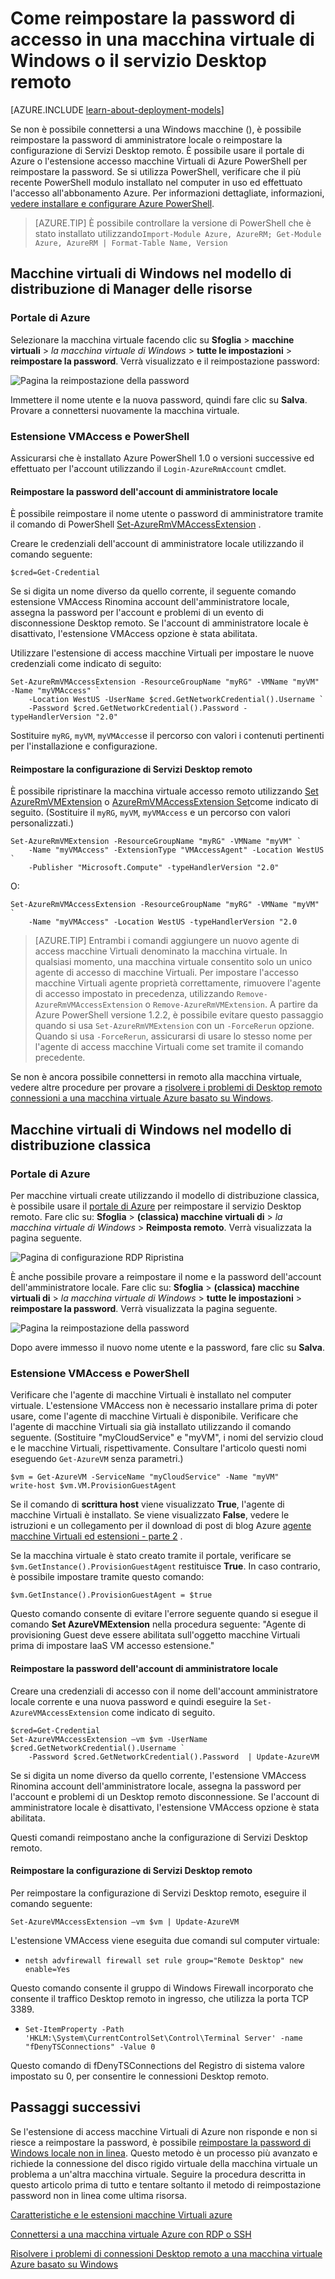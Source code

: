 <properties
    pageTitle="Reimpostare la password o configurazione Desktop remoto in una macchina virtuale di Windows | Microsoft Azure"
    description="Informazioni su come reimpostare la password di un account o Servizi Desktop remoto su una macchina virtuale di Windows tramite il portale di Azure e Azure PowerShell."
    services="virtual-machines-windows"
    documentationCenter=""
    authors="iainfoulds"
    manager="timlt"
    editor=""
    tags="azure-resource-manager"/>

<tags
    ms.service="virtual-machines-windows"
    ms.workload="infrastructure-services"
    ms.tgt_pltfrm="vm-windows"
    ms.devlang="na"
    ms.topic="article"
    ms.date="09/01/2016"
    ms.author="iainfou"/>

# <a name="how-to-reset-the-remote-desktop-service-or-its-login-password-in-a-windows-vm"></a>Come reimpostare la password di accesso in una macchina virtuale di Windows o il servizio Desktop remoto

[AZURE.INCLUDE [learn-about-deployment-models](../../includes/learn-about-deployment-models-both-include.md)]

Se non è possibile connettersi a una Windows macchine (), è possibile reimpostare la password di amministratore locale o reimpostare la configurazione di Servizi Desktop remoto. È possibile usare il portale di Azure o l'estensione accesso macchine Virtuali di Azure PowerShell per reimpostare la password. Se si utilizza PowerShell, verificare che il più recente PowerShell modulo installato nel computer in uso ed effettuato l'accesso all'abbonamento Azure. Per informazioni dettagliate, informazioni, [vedere installare e configurare Azure PowerShell](../powershell-install-configure.md).

> [AZURE.TIP] È possibile controllare la versione di PowerShell che è stato installato utilizzando`Import-Module Azure, AzureRM; Get-Module Azure, AzureRM | Format-Table Name, Version`

## <a name="windows-vms-in-resource-manager-deployment-model"></a>Macchine virtuali di Windows nel modello di distribuzione di Manager delle risorse

### <a name="azure-portal"></a>Portale di Azure
Selezionare la macchina virtuale facendo clic su **Sfoglia** > **macchine virtuali** > *la macchina virtuale di Windows* > **tutte le impostazioni** > **reimpostare la password**. Verrà visualizzato e il reimpostazione password:

![Pagina la reimpostazione della password](./media/virtual-machines-windows-reset-rdp/Portal-RM-PW-Reset-Windows.png)

Immettere il nome utente e la nuova password, quindi fare clic su **Salva**. Provare a connettersi nuovamente la macchina virtuale.

### <a name="vmaccess-extension-and-powershell"></a>Estensione VMAccess e PowerShell

Assicurarsi che è installato Azure PowerShell 1.0 o versioni successive ed effettuato per l'account utilizzando il `Login-AzureRmAccount` cmdlet.

#### <a name="reset-the-local-administrator-account-password"></a>**Reimpostare la password dell'account di amministratore locale**

È possibile reimpostare il nome utente o password di amministratore tramite il comando di PowerShell [Set-AzureRmVMAccessExtension](https://msdn.microsoft.com/library/mt619447.aspx) .

Creare le credenziali dell'account di amministratore locale utilizzando il comando seguente:

    $cred=Get-Credential

Se si digita un nome diverso da quello corrente, il seguente comando estensione VMAccess Rinomina account dell'amministratore locale, assegna la password per l'account e problemi di un evento di disconnessione Desktop remoto. Se l'account di amministratore locale è disattivato, l'estensione VMAccess opzione è stata abilitata.

Utilizzare l'estensione di access macchine Virtuali per impostare le nuove credenziali come indicato di seguito:

    Set-AzureRmVMAccessExtension -ResourceGroupName "myRG" -VMName "myVM" -Name "myVMAccess" `
        -Location WestUS -UserName $cred.GetNetworkCredential().Username `
        -Password $cred.GetNetworkCredential().Password -typeHandlerVersion "2.0"


Sostituire `myRG`, `myVM`, `myVMAccess`e il percorso con valori i contenuti pertinenti per l'installazione e configurazione.


#### <a name="reset-the-remote-desktop-service-configuration"></a>**Reimpostare la configurazione di Servizi Desktop remoto**

È possibile ripristinare la macchina virtuale accesso remoto utilizzando [Set AzureRmVMExtension](https://msdn.microsoft.com/library/mt603745.aspx) o [AzureRmVMAccessExtension Set](https://msdn.microsoft.com/library/mt619447.aspx)come indicato di seguito. (Sostituire il `myRG`, `myVM`, `myVMAccess` e un percorso con valori personalizzati.)

    Set-AzureRmVMExtension -ResourceGroupName "myRG" -VMName "myVM" `
        -Name "myVMAccess" -ExtensionType "VMAccessAgent" -Location WestUS `
        -Publisher "Microsoft.Compute" -typeHandlerVersion "2.0"

O:<br>

    Set-AzureRmVMAccessExtension -ResourceGroupName "myRG" -VMName "myVM" `
        -Name "myVMAccess" -Location WestUS -typeHandlerVersion "2.0


> [AZURE.TIP] Entrambi i comandi aggiungere un nuovo agente di access macchine Virtuali denominato la macchina virtuale. In qualsiasi momento, una macchina virtuale consentito solo un unico agente di accesso di macchine Virtuali. Per impostare l'accesso macchine Virtuali agente proprietà correttamente, rimuovere l'agente di accesso impostato in precedenza, utilizzando `Remove-AzureRmVMAccessExtension` o `Remove-AzureRmVMExtension`. A partire da Azure PowerShell versione 1.2.2, è possibile evitare questo passaggio quando si usa `Set-AzureRmVMExtension` con un `-ForceRerun` opzione. Quando si usa `-ForceRerun`, assicurarsi di usare lo stesso nome per l'agente di access macchine Virtuali come set tramite il comando precedente.

Se non è ancora possibile connettersi in remoto alla macchina virtuale, vedere altre procedure per provare a [risolvere i problemi di Desktop remoto connessioni a una macchina virtuale Azure basato su Windows](virtual-machines-windows-troubleshoot-rdp-connection.md).


## <a name="windows-vms-in-the-classic-deployment-model"></a>Macchine virtuali di Windows nel modello di distribuzione classica

### <a name="azure-portal"></a>Portale di Azure

Per macchine virtuali create utilizzando il modello di distribuzione classica, è possibile usare il [portale di Azure](https://portal.azure.com) per reimpostare il servizio Desktop remoto. Fare clic su: **Sfoglia** > **(classica) macchine virtuali di** > *la macchina virtuale di Windows* > **Reimposta remoto**. Verrà visualizzata la pagina seguente.

![Pagina di configurazione RDP Ripristina](./media/virtual-machines-windows-reset-rdp/Portal-RDP-Reset-Windows.png)

È anche possibile provare a reimpostare il nome e la password dell'account dell'amministratore locale. Fare clic su: **Sfoglia** > **(classica) macchine virtuali di** > *la macchina virtuale di Windows* > **tutte le impostazioni** > **reimpostare la password**. Verrà visualizzata la pagina seguente.

![Pagina la reimpostazione della password](./media/virtual-machines-windows-reset-rdp/Portal-PW-Reset-Windows.png)

Dopo avere immesso il nuovo nome utente e la password, fare clic su **Salva**.

### <a name="vmaccess-extension-and-powershell"></a>Estensione VMAccess e PowerShell

Verificare che l'agente di macchine Virtuali è installato nel computer virtuale. L'estensione VMAccess non è necessario installare prima di poter usare, come l'agente di macchine Virtuali è disponibile. Verificare che l'agente di macchine Virtuali sia già installato utilizzando il comando seguente. (Sostituire "myCloudService" e "myVM", i nomi del servizio cloud e le macchine Virtuali, rispettivamente. Consultare l'articolo questi nomi eseguendo `Get-AzureVM` senza parametri.)

    $vm = Get-AzureVM -ServiceName "myCloudService" -Name "myVM"
    write-host $vm.VM.ProvisionGuestAgent

Se il comando di **scrittura host** viene visualizzato **True**, l'agente di macchine Virtuali è installato. Se viene visualizzato **False**, vedere le istruzioni e un collegamento per il download di post di blog Azure [agente macchine Virtuali ed estensioni - parte 2](http://go.microsoft.com/fwlink/p/?linkid=403947&clcid=0x409) .

Se la macchina virtuale è stato creato tramite il portale, verificare se `$vm.GetInstance().ProvisionGuestAgent` restituisce **True**. In caso contrario, è possibile impostare tramite questo comando:

    $vm.GetInstance().ProvisionGuestAgent = $true

Questo comando consente di evitare l'errore seguente quando si esegue il comando **Set AzureVMExtension** nella procedura seguente: "Agente di provisioning Guest deve essere abilitata sull'oggetto macchine Virtuali prima di impostare IaaS VM accesso estensione."

#### <a name="reset-the-local-administrator-account-password"></a>**Reimpostare la password dell'account di amministratore locale**

Creare una credenziali di accesso con il nome dell'account amministratore locale corrente e una nuova password e quindi eseguire la `Set-AzureVMAccessExtension` come indicato di seguito.

    $cred=Get-Credential
    Set-AzureVMAccessExtension –vm $vm -UserName $cred.GetNetworkCredential().Username `
        -Password $cred.GetNetworkCredential().Password  | Update-AzureVM

Se si digita un nome diverso da quello corrente, l'estensione VMAccess Rinomina account dell'amministratore locale, assegna la password per l'account e problemi di un Desktop remoto disconnessione. Se l'account di amministratore locale è disattivato, l'estensione VMAccess opzione è stata abilitata.

Questi comandi reimpostano anche la configurazione di Servizi Desktop remoto.

#### <a name="reset-the-remote-desktop-service-configuration"></a>**Reimpostare la configurazione di Servizi Desktop remoto**

Per reimpostare la configurazione di Servizi Desktop remoto, eseguire il comando seguente:

    Set-AzureVMAccessExtension –vm $vm | Update-AzureVM

L'estensione VMAccess viene eseguita due comandi sul computer virtuale:

- `netsh advfirewall firewall set rule group="Remote Desktop" new enable=Yes`

Questo comando consente il gruppo di Windows Firewall incorporato che consente il traffico Desktop remoto in ingresso, che utilizza la porta TCP 3389.

- `Set-ItemProperty -Path 'HKLM:\System\CurrentControlSet\Control\Terminal Server' -name "fDenyTSConnections" -Value 0`

Questo comando di fDenyTSConnections del Registro di sistema valore impostato su 0, per consentire le connessioni Desktop remoto.


## <a name="next-steps"></a>Passaggi successivi

Se l'estensione di access macchine Virtuali di Azure non risponde e non si riesce a reimpostare la password, è possibile [reimpostare la password di Windows locale non in linea](virtual-machines-windows-reset-local-password-without-agent.md). Questo metodo è un processo più avanzato e richiede la connessione del disco rigido virtuale della macchina virtuale un problema a un'altra macchina virtuale. Seguire la procedura descritta in questo articolo prima di tutto e tentare soltanto il metodo di reimpostazione password non in linea come ultima risorsa.

[Caratteristiche e le estensioni macchine Virtuali azure](virtual-machines-windows-extensions-features.md)

[Connettersi a una macchina virtuale Azure con RDP o SSH](http://msdn.microsoft.com/library/azure/dn535788.aspx)

[Risolvere i problemi di connessioni Desktop remoto a una macchina virtuale Azure basato su Windows](virtual-machines-windows-troubleshoot-rdp-connection.md)
